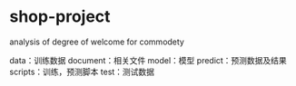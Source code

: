 # shop-project
analysis of degree of welcome for commodety 

data：训练数据
document：相关文件
model：模型
predict：预测数据及结果
scripts：训练，预测脚本
test：测试数据
